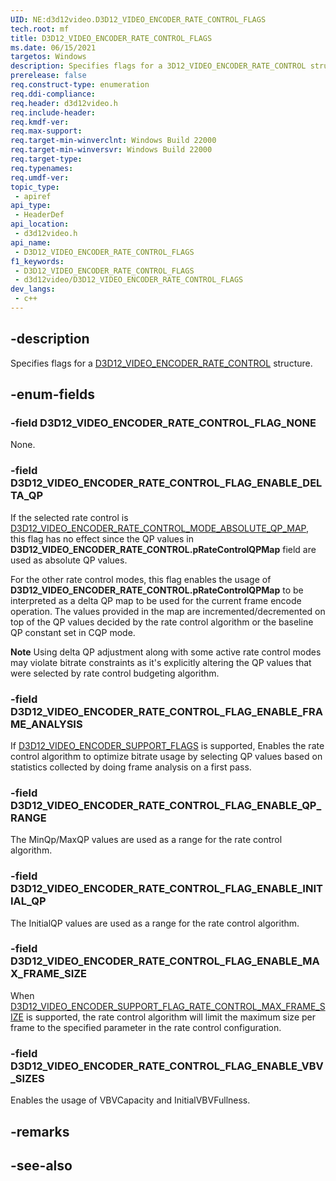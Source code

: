 ```yaml
---
UID: NE:d3d12video.D3D12_VIDEO_ENCODER_RATE_CONTROL_FLAGS
tech.root: mf
title: D3D12_VIDEO_ENCODER_RATE_CONTROL_FLAGS
ms.date: 06/15/2021
targetos: Windows
description: Specifies flags for a 3D12_VIDEO_ENCODER_RATE_CONTROL structure. 
prerelease: false
req.construct-type: enumeration
req.ddi-compliance: 
req.header: d3d12video.h
req.include-header: 
req.kmdf-ver: 
req.max-support: 
req.target-min-winverclnt: Windows Build 22000
req.target-min-winversvr: Windows Build 22000
req.target-type: 
req.typenames: 
req.umdf-ver: 
topic_type:
 - apiref
api_type:
 - HeaderDef
api_location:
 - d3d12video.h
api_name:
 - D3D12_VIDEO_ENCODER_RATE_CONTROL_FLAGS
f1_keywords:
 - D3D12_VIDEO_ENCODER_RATE_CONTROL_FLAGS
 - d3d12video/D3D12_VIDEO_ENCODER_RATE_CONTROL_FLAGS
dev_langs:
 - c++
---
```


## -description

Specifies flags for a [D3D12_VIDEO_ENCODER_RATE_CONTROL](ns-d3d12video-d3d12_video_encoder_rate_control.md) structure. 

## -enum-fields

### -field D3D12_VIDEO_ENCODER_RATE_CONTROL_FLAG_NONE

None.

### -field D3D12_VIDEO_ENCODER_RATE_CONTROL_FLAG_ENABLE_DELTA_QP

If the selected rate control is [D3D12_VIDEO_ENCODER_RATE_CONTROL_MODE_ABSOLUTE_QP_MAP](ne-d3d12video-d3d12_video_encoder_rate_control_mode.md), this flag has no effect since the QP values in **D3D12_VIDEO_ENCODER_RATE_CONTROL.pRateControlQPMap** field are used as absolute QP values.

For the other rate control modes, this flag enables the usage of **D3D12_VIDEO_ENCODER_RATE_CONTROL.pRateControlQPMap** to be interpreted as a delta QP map to be used for the current frame encode operation. The values provided in the map are incremented/decremented on top of the QP values decided by the rate control algorithm or the baseline QP constant set in CQP mode.

**Note** Using delta QP adjustment along with some active rate control modes may violate bitrate constraints as it's explicitly altering the QP values that were selected by rate control budgeting algorithm.

### -field D3D12_VIDEO_ENCODER_RATE_CONTROL_FLAG_ENABLE_FRAME_ANALYSIS

If [D3D12_VIDEO_ENCODER_SUPPORT_FLAGS](ne-d3d12video-d3d12_video_encoder_support_flags.md) is supported, Enables the rate control algorithm to optimize bitrate usage by selecting QP values based on statistics collected by doing frame analysis on a first pass.

### -field D3D12_VIDEO_ENCODER_RATE_CONTROL_FLAG_ENABLE_QP_RANGE

The MinQp/MaxQP values are used as a range for the rate control algorithm.

### -field D3D12_VIDEO_ENCODER_RATE_CONTROL_FLAG_ENABLE_INITIAL_QP

The InitialQP values are used as a range for the rate control algorithm.

### -field D3D12_VIDEO_ENCODER_RATE_CONTROL_FLAG_ENABLE_MAX_FRAME_SIZE

When [D3D12_VIDEO_ENCODER_SUPPORT_FLAG_RATE_CONTROL_MAX_FRAME_SIZE](ne-d3d12video-d3d12_video_encoder_support_flags.md) is supported, the rate control algorithm will limit the maximum size per frame to the specified parameter in the rate control configuration. 

### -field D3D12_VIDEO_ENCODER_RATE_CONTROL_FLAG_ENABLE_VBV_SIZES

Enables the usage of VBVCapacity and InitialVBVFullness.

## -remarks

## -see-also


